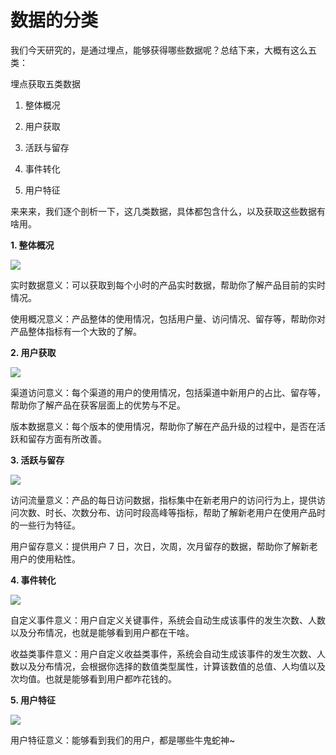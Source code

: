 # 数据的分类

我们今天研究的，是通过埋点，能够获得哪些数据呢？总结下来，大概有这么五类：

埋点获取五类数据

1.  整体概况

2.  用户获取

3.  活跃与留存

4.  事件转化

5.  用户特征

来来来，我们逐个剖析一下，这几类数据，具体都包含什么，以及获取这些数据有啥用。

**1. 整体概况**

![](https://qhdtc.oss-cn-chengdu.aliyuncs.com/obsidian/uisdc-gf-20210531-2.jpg)

实时数据意义：可以获取到每个小时的产品实时数据，帮助你了解产品目前的实时情况。

使用概况意义：产品整体的使用情况，包括用户量、访问情况、留存等，帮助你对产品整体指标有一个大致的了解。

**2. 用户获取**

![](https://qhdtc.oss-cn-chengdu.aliyuncs.com/obsidian/uisdc-bc-20210531-88.jpg)

渠道访问意义：每个渠道的用户的使用情况，包括渠道中新用户的占比、留存等，帮助你了解产品在获客层面上的优势与不足。

版本数据意义：每个版本的使用情况，帮助你了解在产品升级的过程中，是否在活跃和留存方面有所改善。

**3. 活跃与留存**

![](https://qhdtc.oss-cn-chengdu.aliyuncs.com/obsidian/uisdc-gf-20210531-3.jpg)

访问流量意义：产品的每日访问数据，指标集中在新老用户的访问行为上，提供访问次数、时长、次数分布、访问时段高峰等指标，帮助了解新老用户在使用产品时的一些行为特征。

用户留存意义：提供用户 7 日，次日，次周，次月留存的数据，帮助你了解新老用户的使用粘性。

**4. 事件转化**

![](https://qhdtc.oss-cn-chengdu.aliyuncs.com/obsidian/uisdc-gf-20210531-5.jpg)

自定义事件意义：用户自定义关键事件，系统会自动生成该事件的发生次数、人数以及分布情况，也就是能够看到用户都在干啥。

收益类事件意义：用户自定义收益类事件，系统会自动生成该事件的发生次数、人数以及分布情况，会根据你选择的数值类型属性，计算该数值的总值、人均值以及次均值。也就是能够看到用户都咋花钱的。

**5. 用户特征**

![](https://qhdtc.oss-cn-chengdu.aliyuncs.com/obsidian/uisdc-gf-20210531-6.jpg)

用户特征意义：能够看到我们的用户，都是哪些牛鬼蛇神\~
